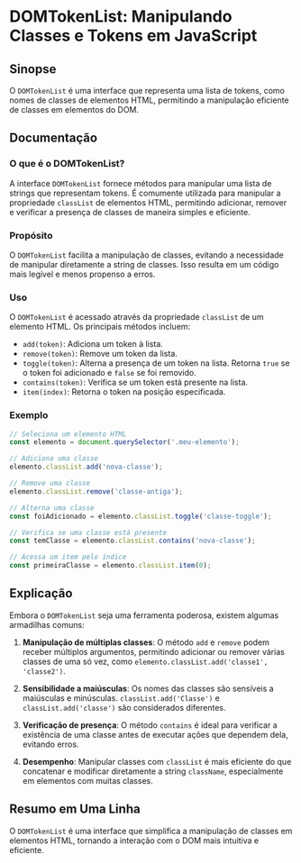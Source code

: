 <!--
Meta Description: # DOMTokenList: Manipulando Classes e Tokens em JavaScript ## Sinopse O `DOMTokenList` é uma interface que representa uma lista de tokens, como nomes ...
Meta Keywords: classes, uma, classlist, classe, elemento
-->

# DOMTokenList: Manipulando Classes e Tokens em JavaScript

## Sinopse
O `DOMTokenList` é uma interface que representa uma lista de tokens, como nomes de classes de elementos HTML, permitindo a manipulação eficiente de classes em elementos do DOM.

## Documentação

### O que é o DOMTokenList?
A interface `DOMTokenList` fornece métodos para manipular uma lista de strings que representam tokens. É comumente utilizada para manipular a propriedade `classList` de elementos HTML, permitindo adicionar, remover e verificar a presença de classes de maneira simples e eficiente.

### Propósito
O `DOMTokenList` facilita a manipulação de classes, evitando a necessidade de manipular diretamente a string de classes. Isso resulta em um código mais legível e menos propenso a erros.

### Uso
O `DOMTokenList` é acessado através da propriedade `classList` de um elemento HTML. Os principais métodos incluem:
- `add(token)`: Adiciona um token à lista.
- `remove(token)`: Remove um token da lista.
- `toggle(token)`: Alterna a presença de um token na lista. Retorna `true` se o token foi adicionado e `false` se foi removido.
- `contains(token)`: Verifica se um token está presente na lista.
- `item(index)`: Retorna o token na posição especificada.

### Exemplo
```javascript
// Seleciona um elemento HTML
const elemento = document.querySelector('.meu-elemento');

// Adiciona uma classe
elemento.classList.add('nova-classe');

// Remove uma classe
elemento.classList.remove('classe-antiga');

// Alterna uma classe
const foiAdicionado = elemento.classList.toggle('classe-toggle');

// Verifica se uma classe está presente
const temClasse = elemento.classList.contains('nova-classe');

// Acessa um item pelo índice
const primeiraClasse = elemento.classList.item(0);
```

## Explicação
Embora o `DOMTokenList` seja uma ferramenta poderosa, existem algumas armadilhas comuns:

1. **Manipulação de múltiplas classes**: O método `add` e `remove` podem receber múltiplos argumentos, permitindo adicionar ou remover várias classes de uma só vez, como `elemento.classList.add('classe1', 'classe2')`.

2. **Sensibilidade a maiúsculas**: Os nomes das classes são sensíveis a maiúsculas e minúsculas. `classList.add('Classe')` e `classList.add('classe')` são considerados diferentes.

3. **Verificação de presença**: O método `contains` é ideal para verificar a existência de uma classe antes de executar ações que dependem dela, evitando erros.

4. **Desempenho**: Manipular classes com `classList` é mais eficiente do que concatenar e modificar diretamente a string `className`, especialmente em elementos com muitas classes.

## Resumo em Uma Linha
O `DOMTokenList` é uma interface que simplifica a manipulação de classes em elementos HTML, tornando a interação com o DOM mais intuitiva e eficiente.